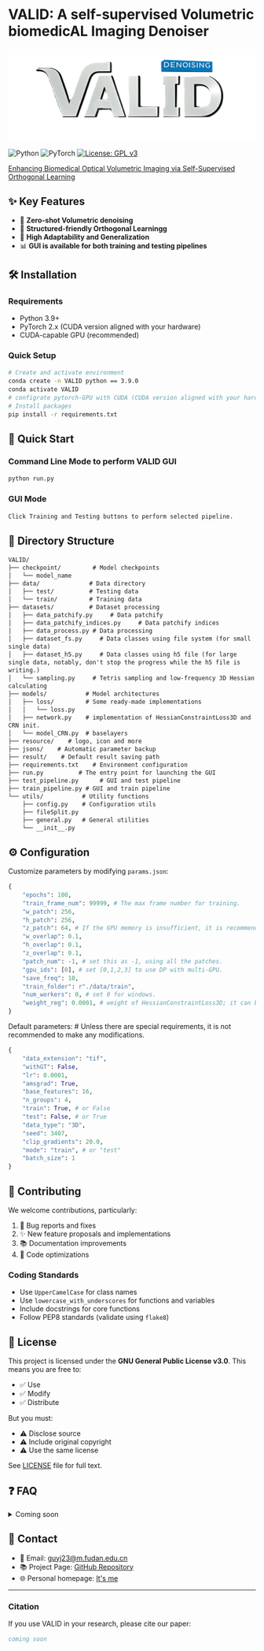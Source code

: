 # VALID: A self-supervised Volumetric biomedicAL Imaging Denoiser
<p align="center">
    <img src="./resource/logo_lr.png" alt="VALID Logo" width="600"/>

![Python](https://img.shields.io/badge/Python-3.9-blue)
![PyTorch](https://img.shields.io/badge/PyTorch-2.x-orange)
[![License: GPL v3](https://img.shields.io/badge/License-GPLv3-blue.svg)](https://www.gnu.org/licenses/gpl-3.0)

[Enhancing Biomedical Optical Volumetric Imaging via Self-Supervised Orthogonal Learning](https://doi.org/10.1101/2025.05.16.654259)

## ✨ Key Features

- 🚀 **Zero-shot Volumetric denoising**
- 🤖 **Structured-friendly Orthogonal Learningg**
- 🔄 **High Adaptability and Generalization**
- 📊 **GUI is available for both training and testing pipelines**

## 🛠 Installation

### Requirements
- Python 3.9+
- PyTorch 2.x (CUDA version aligned with your hardware)
- CUDA-capable GPU (recommended)

### Quick Setup
```bash
# Create and activate environment
conda create -n VALID python == 3.9.0
conda activate VALID
# configrate pytorch-GPU with CUDA (CUDA version aligned with your hardware) from [here](https://pytorch.org/get-started/locally/).
# Install packages
pip install -r requirements.txt
```

## 🚀 Quick Start

### Command Line Mode to perform VALID GUI
```bash
python run.py
```

### GUI Mode
```bash
Click Training and Testing buttons to perform selected pipeline.
```

## 📁 Directory Structure
```
VALID/
├── checkpoint/         # Model checkpoints
│   └── model_name
├── data/              # Data directory
│   ├── test/          # Testing data
│   └── train/         # Training data
├── datasets/          # Dataset processing
│   ├── data_patchify.py     # Data patchify
│   ├── data_patchify_indices.py     # Data patchify indices
│   ├── data_process.py # Data processing
│   ├── dataset_fs.py     # Data classes using file system (for small single data)
│   ├── dataset_h5.py     # Data classes using h5 file (for large single data, notably, don't stop the progress while the h5 file is writing.)
│   └── sampling.py     # Tetris sampling and low-frequency 3D Hessian calculating
├── models/           # Model architectures
│   ├── loss/         # Some ready-made implementations
│   │   └── loss.py
│   ├── network.py    # implementation of HessianConstraintLoss3D and CRN init.
│   └── model_CRN.py  # baselayers
├── resource/    # logo, icon and more
├── jsons/    # Automatic parameter backup
├── result/    # Default result saving path
├── requirements.txt    # Environment configuration
├── run.py          # The entry point for launching the GUI
├── test_pipeline.py      # GUI and test pipeline
├── train_pipeline.py # GUI and train pipeline
└── utils/           # Utility functions
    ├── config.py    # Configuration utils
    ├── fileSplit.py
    ├── general.py   # General utilities
    └── __init__.py
```

## ⚙️ Configuration

Customize parameters by modifying `params.json`:

```python
{
    "epochs": 100,
    "train_frame_num": 99999, # The max frame number for training.
    "w_patch": 256,
    "h_patch": 256,
    "z_patch": 64, # If the GPU memory is insufficient, it is recommended to reduce this parameter.
    "w_overlap": 0.1,
    "h_overlap": 0.1,
    "z_overlap": 0.1,
    "patch_num": -1, # set this as -1, using all the patches.
    "gpu_ids": [0], # set [0,1,2,3] to use DP with multi-GPU.
    "save_freq": 10, 
    "train_folder": r"./data/train",
    "num_workers": 0, # set 0 for windows.
    "weight_reg": 0.0001, # weight of HessianConstraintLoss3D; it can be adjusted to a larger one to accommodate complex noise. 
}
```
Default parameters: # Unless there are special requirements, it is not recommended to make any modifications.
```python
{
    "data_extension": "tif",
    "withGT": False,
    "lr": 0.0001,
    "amsgrad": True,
    "base_features": 16,
    "n_groups": 4,
    "train": True, # or False
    "test": False, # or True
    "data_type": "3D",
    "seed": 3407,
    "clip_gradients": 20.0,
    "mode": "train", # or "test"
    "batch_size": 1
}
```
## 🤝 Contributing

We welcome contributions, particularly:

1. 🐛 Bug reports and fixes
2. ✨ New feature proposals and implementations
3. 📚 Documentation improvements
4. 🎨 Code optimizations

### Coding Standards
- Use `UpperCamelCase` for class names
- Use `lowercase_with_underscores` for functions and variables
- Include docstrings for core functions
- Follow PEP8 standards (validate using `flake8`)

## 📄 License

This project is licensed under the **GNU General Public License v3.0**. This means you are free to:

- ✅ Use
- ✅ Modify
- ✅ Distribute

But you must:
- ⚠️ Disclose source
- ⚠️ Include original copyright
- ⚠️ Use the same license

See [LICENSE](LICENSE) file for full text.

## ❓ FAQ

<details>
<summary>Coming soon</summary>

</details>



## 📮 Contact

- 📧 Email: guyj23@m.fudan.edu.cn
- 📚 Project Page: [GitHub Repository](https://github.com/FDU-donglab/VALID)
- 🌐 Personal homepage: [It's me](https://guyuanjie.com)
---

### Citation

If you use VALID in your research, please cite our paper:

```bibtex
coming soon
```

